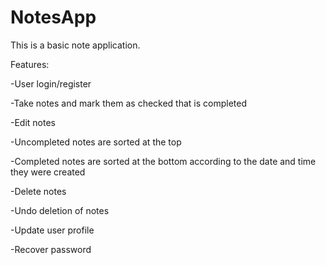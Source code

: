 # NotesApp
This is a basic note application.

Features:

-User login/register

-Take notes and mark them as checked that is completed

-Edit notes

-Uncompleted notes are sorted at the top

-Completed notes are sorted at the bottom according to the date and time they were created

-Delete notes

-Undo deletion of notes

-Update user profile

-Recover password

